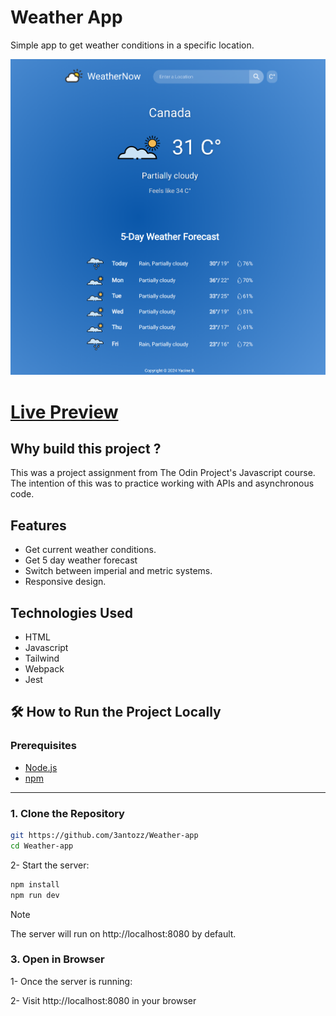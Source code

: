 # Weather App

Simple app to get weather conditions in a specific location.

![Interface](./public/interface.png)

# [Live Preview](https://3antozz.github.io/Weather-app)

## Why build this project ?

This was a project assignment from The Odin Project's Javascript course. The intention of this was to practice working with APIs and asynchronous code.

## Features

- Get current weather conditions.
- Get 5 day weather forecast
- Switch between imperial and metric systems.
- Responsive design.

## Technologies Used

- HTML
- Javascript
- Tailwind
- Webpack
- Jest

## 🛠️ How to Run the Project Locally

### Prerequisites

- [Node.js](https://nodejs.org/)
- [npm](https://www.npmjs.com/)

---

### 1. Clone the Repository

```bash
git https://github.com/3antozz/Weather-app
cd Weather-app
```

2- Start the server:

```bash
npm install
npm run dev
```
> [!NOTE]
> The server will run on http://localhost:8080 by default.

### 3. Open in Browser

1- Once the server is running:

2- Visit http://localhost:8080 in your browser
